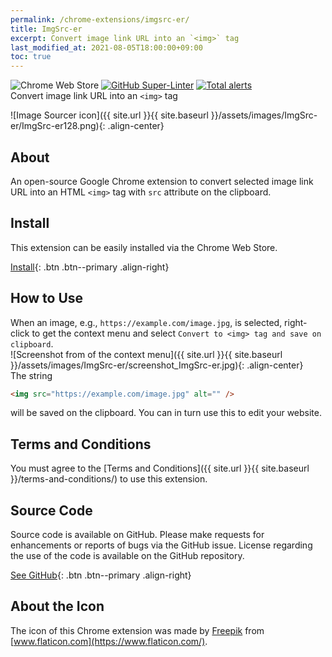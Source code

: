 ```yaml
---
permalink: /chrome-extensions/imgsrc-er/
title: ImgSrc-er
excerpt: Convert image link URL into an `<img>` tag
last_modified_at: 2021-08-05T18:00:00+09:00
toc: true
---
```


![Chrome Web Store](https://img.shields.io/chrome-web-store/v/mmalpdcdmbloijpgoagaeallfnmioika) [![GitHub Super-Linter](https://github.com/ttsukagoshi/imgsrc-er/workflows/Lint%20Code%20Base/badge.svg)](https://github.com/marketplace/actions/super-linter) [![Total alerts](https://img.shields.io/lgtm/alerts/g/ttsukagoshi/imgsrc-er.svg?logo=lgtm&logoWidth=18)](https://lgtm.com/projects/g/ttsukagoshi/imgsrc-er/alerts/)  
Convert image link URL into an `<img>` tag

![Image Sourcer icon]({{ site.url }}{{ site.baseurl }}/assets/images/ImgSrc-er/ImgSrc-er128.png){: .align-center}

## About

An open-source Google Chrome extension to convert selected image link URL into an HTML `<img>` tag with `src` attribute on the clipboard.

## Install

This extension can be easily installed via the Chrome Web Store.

[Install](https://chrome.google.com/webstore/detail/imgsrc-er/mmalpdcdmbloijpgoagaeallfnmioika){: .btn .btn--primary .align-right}

## How to Use

When an image, e.g., `https://example.com/image.jpg`, is selected, right-click to get the context menu and select `Convert to <img> tag and save on clipboard`.  
![Screenshot from of the context menu]({{ site.url }}{{ site.baseurl }}/assets/images/ImgSrc-er/screenshot_ImgSrc-er.jpg){: .align-center}  
The string

```html
<img src="https://example.com/image.jpg" alt="" />
```

will be saved on the clipboard. You can in turn use this to edit your website.

## Terms and Conditions

You must agree to the [Terms and Conditions]({{ site.url }}{{ site.baseurl }}/terms-and-conditions/) to use this extension.

## Source Code

Source code is available on GitHub. Please make requests for enhancements or reports of bugs via the GitHub issue. License regarding the use of the code is available on the GitHub repository.

[See GitHub](https://github.com/ttsukagoshi/imgsrc-er){: .btn .btn--primary .align-right}

## About the Icon

The icon of this Chrome extension was made by [Freepik](https://www.freepik.com/) from [www.flaticon.com](https://www.flaticon.com/).
